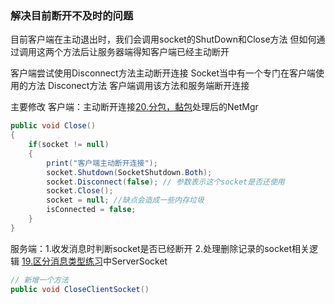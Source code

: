 ### 解决目前断开不及时的问题
目前客户端在主动退出时，我们会调用socket的ShutDown和Close方法
但如何通过调用这两个方法后让服务器端得知客户端已经主动断开

客户端尝试使用Disconnect方法主动断开连接
Socket当中有一个专门在客户端使用的方法
Disconect方法
客户端调用该方法和服务端断开连接

主要修改
客户端：主动断开连接[20.分包，黏包](20.分包，黏包.md)处理后的NetMgr
```C#
public void Close()
{
	if(socket != null)
	{
		print("客户端主动断开连接");
		socket.Shutdown(SocketShutdown.Both);
		socket.Disconnect(false); // 参数表示这个socket是否还使用
		socket.Close();
		socket = null; //缺点会造成一些内存垃圾
		isConnected = false;
	}
}
```

服务端：1.收发消息时判断socket是否已经断开
	2.处理删除记录的socket相关逻辑
[19.区分消息类型练习](19.区分消息类型练习.md)中ServerSocket
```C#
// 新增一个方法
public void CloseClientSocket()
```